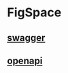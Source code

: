 # FigSpace

## [swagger](http://localhost:8123/api/swagger-ui/index.html)

## [openapi](http://localhost:8123/api/doc.html#/home)

